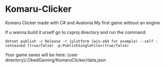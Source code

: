 # Komaru-Clicker
Komaru Clicker made with C# and Avalonia
My first game without an engine

If u wanna build it urself go to csproj directory and run the command:

`dotnet publish -c Release -r (platform (win-x64 for example) --self -contained (true/false) -p:PublishSingleFile=(true/false)`

Your game saves will be here: (user directory)/.ObedGaming/KomaruClicker/data.json 

